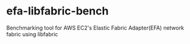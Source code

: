 # efa-libfabric-bench
Benchmarking tool for AWS EC2's Elastic Fabric Adapter(EFA) network fabric using libfabric
